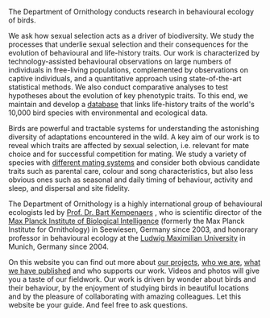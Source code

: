 <div class="intro container">


The Department of Ornithology conducts research in behavioural ecology of birds.

We ask how sexual selection acts as a driver of biodiversity. We study the processes that underlie sexual selection and their consequences for the evolution of behavioural and life-history traits. Our work is characterized by technology-assisted behavioural observations on large numbers of individuals in free-living populations, complemented by observations on captive individuals, and a quantitative approach using state-of-the-art statistical methods. We also conduct comparative analyses to test hypotheses about the evolution of key phenotypic traits. To this end, we maintain and develop a [database](/CONTENT/projects/Macroecology/) that links life-history traits of the world&#39;s 10,000 bird species with environmental and ecological data. 

Birds are powerful and tractable systems for understanding the astonishing diversity of adaptations encountered in the wild. A key aim of our work is to reveal which traits are affected by sexual selection, i.e. relevant for mate choice and for successful competition for mating. We study a variety of species with [different mating systems](https://www.sciencedirect.com/science/article/pii/S0960982222010314) and consider both obvious candidate traits such as parental care, colour and song characteristics, but also less obvious ones such as seasonal and daily timing of behaviour, activity and sleep, and dispersal and site fidelity. 

The Department of Ornithology is a highly international group of behavioural ecologists led by [Prof. Dr. Bart Kempenaers](https://www.bi.mpg.de/2403173/kempenaers-page) , who is scientific director of the [Max Planck Institute of Biological Intelligence](https://www.bi.mpg.de/en) (formerly the Max Planck Institute for Ornithology) in Seewiesen, Germany since 2003, and honorary professor in behavioural ecology at the [Ludwig Maximilian University](https://www.lmu.de/en/) in Munich, Germany since 2004.

On this website you can find out more about [our projects](/projects.html), [who we are](/CONTENT/Team), [what we have published](/CONTENT/publications/) and who supports our work. Videos and photos will give you a taste of our fieldwork. Our work is driven by wonder about birds and their behaviour, by the enjoyment of studying birds in beautiful locations and by the pleasure of collaborating with amazing colleagues. Let this website be your guide. And feel free to ask questions.  


</div>